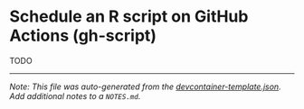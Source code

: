 
# Schedule an R script on GitHub Actions (gh-script)

TODO





---

_Note: This file was auto-generated from the [devcontainer-template.json](https://github.com/r-lib/devcontainer-templates/blob/main/src/gh-script/devcontainer-template.json).  Add additional notes to a `NOTES.md`._
